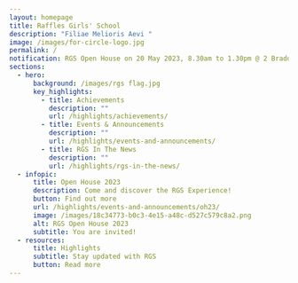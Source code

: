 ```yaml
---
layout: homepage
title: Raffles Girls' School
description: "Filiae Melioris Aevi "
image: /images/for-circle-logo.jpg
permalink: /
notification: RGS Open House on 20 May 2023, 8.30am to 1.30pm @ 2 Braddell Rise
sections:
  - hero:
      background: /images/rgs flag.jpg
      key_highlights:
        - title: Achievements
          description: ""
          url: /highlights/achievements/
        - title: Events & Announcements
          description: ""
          url: /highlights/events-and-announcements/
        - title: RGS In The News
          description: ""
          url: /highlights/rgs-in-the-news/
  - infopic:
      title: Open House 2023
      description: Come and discover the RGS Experience!
      button: Find out more
      url: /highlights/events-and-announcements/oh23/
      image: /images/18c34773-b0c3-4e15-a48c-d527c579c8a2.png
      alt: RGS Open House 2023
      subtitle: You are invited!
  - resources:
      title: Highlights
      subtitle: Stay updated with RGS
      button: Read more
---
```

